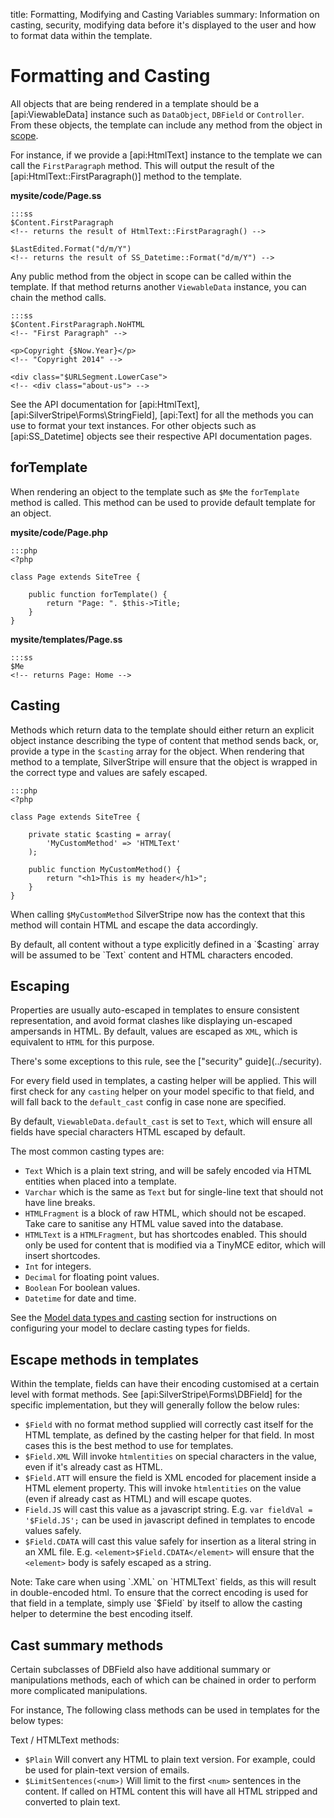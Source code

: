 title: Formatting, Modifying and Casting Variables
summary: Information on casting, security, modifying data before it's displayed to the user and how to format data within the template.

# Formatting and Casting

All objects that are being rendered in a template should be a [api:ViewableData] instance such as `DataObject`, 
`DBField` or `Controller`. From these objects, the template can include any method from the object in 
[scope](syntax#scope).

For instance, if we provide a [api:HtmlText] instance to the template we can call the `FirstParagraph` method. This will 
output the result of the [api:HtmlText::FirstParagraph()] method to the template.

**mysite/code/Page.ss**

	:::ss
	$Content.FirstParagraph
	<!-- returns the result of HtmlText::FirstParagragh() -->

	$LastEdited.Format("d/m/Y")
	<!-- returns the result of SS_Datetime::Format("d/m/Y") -->

Any public method from the object in scope can be called within the template. If that method returns another 
`ViewableData` instance, you can chain the method calls.

	:::ss
	$Content.FirstParagraph.NoHTML
	<!-- "First Paragraph" -->

	<p>Copyright {$Now.Year}</p>
	<!-- "Copyright 2014" -->

	<div class="$URLSegment.LowerCase">
	<!-- <div class="about-us"> -->

<div class="notice" markdown="1">
See the API documentation for [api:HtmlText], [api:SilverStripe\Forms\StringField], [api:Text] for all the methods you can use to format 
your text instances. For other objects such as [api:SS_Datetime] objects see their respective API documentation pages.
</div>

## forTemplate

When rendering an object to the template such as `$Me` the `forTemplate` method is called. This method can be used to 
provide default template for an object.

**mysite/code/Page.php**
	
	:::php
	<?php

	class Page extends SiteTree {

		public function forTemplate() {
			return "Page: ". $this->Title;
		}
	}

**mysite/templates/Page.ss**
	
	:::ss
	$Me
	<!-- returns Page: Home -->

## Casting

Methods which return data to the template should either return an explicit object instance describing the type of 
content that method sends back, or, provide a type in the `$casting` array for the object. When rendering that method 
to a template, SilverStripe will ensure that the object is wrapped in the correct type and values are safely escaped.

	:::php
	<?php

	class Page extends SiteTree {

		private static $casting = array(
			'MyCustomMethod' => 'HTMLText' 
		);

		public function MyCustomMethod() {
			return "<h1>This is my header</h1>";
		}
	}

When calling `$MyCustomMethod` SilverStripe now has the context that this method will contain HTML and escape the data
accordingly. 

<div class="note" markdown="1">
By default, all content without a type explicitly defined in a `$casting` array will be assumed to be `Text` content 
and HTML characters encoded.
</div>

## Escaping

Properties are usually auto-escaped in templates to ensure consistent representation, and avoid format clashes like 
displaying un-escaped ampersands in HTML. By default, values are escaped as `XML`, which is equivalent to `HTML` for 
this purpose. 

<div class="note" markdown="1">
There's some exceptions to this rule, see the ["security" guide](../security).
</div>

For every field used in templates, a casting helper will be applied. This will first check for any
`casting` helper on your model specific to that field, and will fall back to the `default_cast` config
in case none are specified.

By default, `ViewableData.default_cast` is set to `Text`, which will ensure all fields have special
characters HTML escaped by default.

The most common casting types are:

 * `Text` Which is a plain text string, and will be safely encoded via HTML entities when placed into
 a template.
 * `Varchar` which is the same as `Text` but for single-line text that should not have line breaks.
 * `HTMLFragment` is a block of raw HTML, which should not be escaped. Take care to sanitise any HTML
 value saved into the database.
 * `HTMLText` is a `HTMLFragment`, but has shortcodes enabled. This should only be used for content
 that is modified via a TinyMCE editor, which will insert shortcodes.
 * `Int` for integers.
 * `Decimal` for floating point values.
 * `Boolean` For boolean values.
 * `Datetime` for date and time.
 
See the [Model data types and casting](/developer_guides/model/data_types_and_casting) section for
instructions on configuring your model to declare casting types for fields.

## Escape methods in templates

Within the template, fields can have their encoding customised at a certain level with format methods.
See [api:SilverStripe\Forms\DBField] for the specific implementation, but they will generally follow the below rules:

* `$Field` with no format method supplied will correctly cast itself for the HTML template, as defined
  by the casting helper for that field. In most cases this is the best method to use for templates.
* `$Field.XML` Will invoke `htmlentities` on special characters in the value, even if it's already
  cast as HTML.
* `$Field.ATT` will ensure the field is XML encoded for placement inside a HTML element property.
  This will invoke `htmlentities` on the value (even if already cast as HTML) and will escape quotes.
* `Field.JS` will cast this value as a javascript string. E.g. `var fieldVal = '$Field.JS';` can
  be used in javascript defined in templates to encode values safely.
* `$Field.CDATA` will cast this value safely for insertion as a literal string in an XML file.
  E.g. `<element>$Field.CDATA</element>` will ensure that the `<element>` body is safely escaped
  as a string.

<div class="warning" markdown="1">
Note: Take care when using `.XML` on `HTMLText` fields, as this will result in double-encoded
html. To ensure that the correct encoding is used for that field in a template, simply use
`$Field` by itself to allow the casting helper to determine the best encoding itself.
</div>

## Cast summary methods

Certain subclasses of DBField also have additional summary or manipulations methods, each of
which can be chained in order to perform more complicated manipulations.

For instance, The following class methods can be used in templates for the below types:

Text / HTMLText methods:

* `$Plain` Will convert any HTML to plain text version. For example, could be used for plain-text
  version of emails.
* `$LimitSentences(<num>)` Will limit to the first `<num>` sentences in the content. If called on
  HTML content this will have all HTML stripped and converted to plain text.
